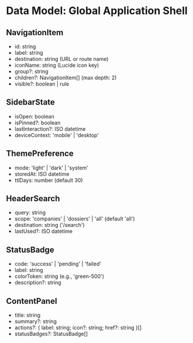 ﻿# Data Model: Global Application Shell

## NavigationItem
- id: string
- label: string
- destination: string (URL or route name)
- iconName: string (Lucide icon key)
- group?: string
- children?: NavigationItem[] (max depth: 2)
- visible?: boolean | rule

## SidebarState
- isOpen: boolean
- isPinned?: boolean
- lastInteraction?: ISO datetime
- deviceContext: 'mobile' | 'desktop'

## ThemePreference
- mode: 'light' | 'dark' | 'system'
- storedAt: ISO datetime
- ttlDays: number (default 30)

## HeaderSearch
- query: string
- scope: 'companies' | 'dossiers' | 'all' (default 'all')
- destination: string ('/search')
- lastUsed?: ISO datetime

## StatusBadge
- code: 'success' | 'pending' | 'failed'
- label: string
- colorToken: string (e.g., 'green-500')
- description?: string

## ContentPanel
- title: string
- summary?: string
- actions?: { label: string; icon?: string; href?: string }[]
- statusBadges?: StatusBadge[]
